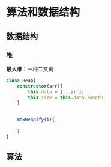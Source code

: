 # 算法和数据结构





## 数据结构



### 堆

**最大堆**：一种二叉树

```typescript
class Heap{
    constructor(arr){
        this.data = [...arr];
        this.size = this.data.length;
    }
    
    
    maxHeapify(i){
        
    }
}
```

















## 算法

































